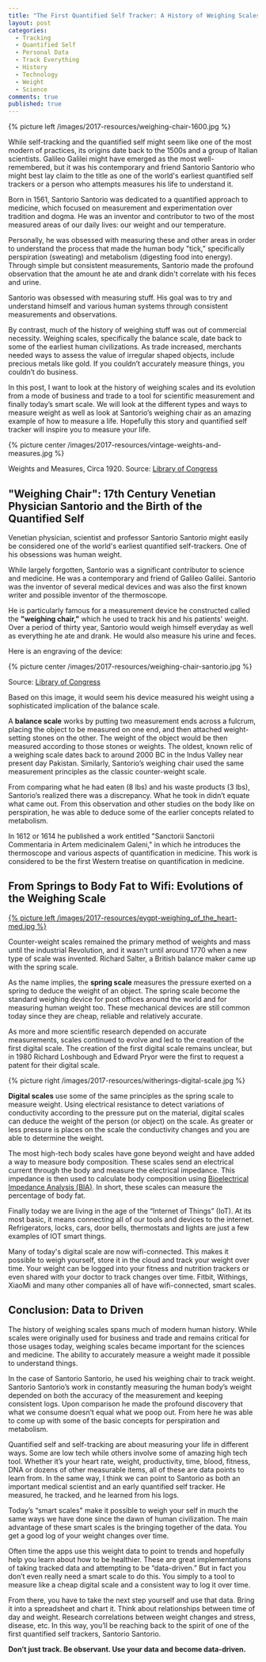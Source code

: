 ```yaml
---
title: "The First Quantified Self Tracker: A History of Weighing Scales from 17th Century Weighing Chair to Today's Smart Scales"
layout: post
categories:
  - Tracking
  - Quantified Self
  - Personal Data
  - Track Everything
  - History
  - Technology
  - Weight
  - Science
comments: true
published: true
---
```


{% picture left /images/2017-resources/weighing-chair-1600.jpg %}

While self-tracking and the quantified self might seem like one of the most modern of practices, its origins date back to the 1500s and a group of Italian scientists. Galileo Galilei might have emerged as the most well-remembered, but it was his contemporary and friend Santorio Santorio who might best lay claim to the title as one of the world's earliest quantified self trackers or a person who attempts measures his life to understand it.

Born in 1561, Santorio Santorio was dedicated to a quantified approach to medicine, which focused on measurement and experimentation over tradition and dogma. He was an inventor and contributor to two of the most measured areas of our daily lives: our weight and our temperature.

Personally, he was obsessed with measuring these and other areas in order to understand the process that made the human body "tick,” specifically perspiration (sweating) and metabolism (digesting food into energy). Through simple but consistent measurements, Santorio made the profound observation that the amount he ate and drank didn't correlate with his feces and urine.

Santorio was obsessed with measuring stuff. His goal was to try and understand himself and various human systems through consistent measurements and observations.

By contrast, much of the history of weighing stuff was out of commercial necessity. Weighing scales, specifically the balance scale, date back to some of the earliest human civilizations. As trade increased, merchants needed ways to assess the value of irregular shaped objects, include precious metals like gold. If you couldn’t accurately measure things, you couldn’t do business.

In this post, I want to look at the history of weighing scales and its evolution from a mode of business and trade to a tool for scientific measurement and finally today’s smart scale. We will look at the different types and ways to measure weight as well as look at Santorio’s weighing chair as an amazing example of how to measure a life. Hopefully this story and quantified self tracker will inspire you to measure your life.

<!--more-->

{% picture center /images/2017-resources/vintage-weights-and-measures.jpg %}

Weights and Measures, Circa 1920. Source: [Library of Congress](https://www.loc.gov/resource/npcc.30002/)

## "Weighing Chair": 17th Century Venetian Physician Santorio and the Birth of the Quantified Self

Venetian physician, scientist and professor Santorio Santorio might easily be considered one of the world's earliest quantified self-trackers. One of his obsessions was human weight.

While largely forgotten, Santorio was a significant contributor to science and medicine. He was a contemporary and friend of Galileo Galilei. Santorio was the inventor of several medical devices and was also the first known writer and possible inventor of the thermoscope.

He is particularly famous for a measurement device he constructed called the **"weighing chair,”** which he used to track his and his patients' weight. Over a period of thirty year, Santorio would weigh himself everyday as well as everything he ate and drank. He would also measure his urine and feces.

Here is an engraving of the device:

{% picture center /images/2017-resources/weighing-chair-santorio.jpg %}

Source: [Library of Congress](https://www.loc.gov/resource/cph.3b41416/)

Based on this image, it would seem his device measured his weight using a sophisticated implication of the balance scale.

A **balance scale** works by putting two measurement ends across a fulcrum, placing the object to be measured on one end, and then attached weight-setting stones on the other. The weight of the object would be then measured according to those stones or weights. The oldest, known relic of a weighing scale dates back to around 2000 BC in the Indus Valley near present day Pakistan. Similarly, Santorio’s weighing chair used the same measurement principles as the classic counter-weight scale.

From comparing what he had eaten (8 lbs) and his waste products (3 lbs), Santorio’s realized there was a discrepancy. What he took in didn’t equate what came out. From this observation and other studies on the body like on perspiration, he was able to deduce some of the earlier concepts related to metabolism.

In 1612 or 1614 he published a work entitled "Sanctorii Sanctorii Commentaria in Artem medicinalem Galeni," in which he introduces the thermoscope and various aspects of quantification in medicine. This work is considered to be the first Western treatise on quantification in medicine.

## From Springs to Body Fat to Wifi: Evolutions of the Weighing Scale

[{% picture left /images/2017-resources/eygpt-weighing_of_the_heart-med.jpg %}](https://en.wikipedia.org/wiki/File:Weighing_of_the_heart3.jpg)

Counter-weight scales remained the primary method of weights and mass until the industrial Revolution, and it wasn’t until around 1770 when a new type of scale was invented. Richard Salter, a British balance maker came up with the spring scale.

As the name implies, the **spring scale** measures the pressure exerted on a spring to deduce the weight of an object. The spring scale become the standard weighing device for post offices around the world and for measuring human weight too. These mechanical devices are still common today since they are cheap, reliable and relatively accurate.

As more and more scientific research depended on accurate measurements, scales continued to evolve and led to the creation of the first digital scale. The creation of the first digital scale remains unclear, but in 1980 Richard Loshbough and Edward Pryor were the first to request a patent for their digital scale.

{% picture right /images/2017-resources/witherings-digital-scale.jpg %}

**Digital scales** use some of the same principles as the spring scale to measure weight. Using electrical resistance to detect variations of conductivity according to the pressure put on the material, digital scales can deduce the weight of the person (or object) on the scale. As greater or less pressure is places on the scale the conductivity changes and you are able to determine the weight.

The most high-tech body scales have gone beyond weight and have added a way to measure body composition. These scales send an electrical current through the body and measure the electrical impedance. This impedance is then used to calculate body composition using [Bioelectrical Impedance Analysis (BIA)](https://en.wikipedia.org/wiki/Bioelectrical_impedance_analysis). In short, these scales can measure the percentage of body fat.

Finally today we are living in the age of the “Internet of Things” (IoT). At its most basic, it means connecting all of our tools and devices to the internet. Refrigerators, locks, cars, door bells, thermostats and lights are just a few examples of IOT smart things.

Many of today's digital scale are now wifi-connected. This makes it possible to weigh yourself, store it in the cloud and track your weight over time. Your weight can be logged into your fitness and nutrition trackers or even shared with your doctor to track changes over time. Fitbit, Withings, XiaoMi and many other companies all of have wifi-connected, smart scales.

## Conclusion: Data to Driven

The history of weighing scales spans much of modern human history. While scales were originally used for business and trade and remains critical for those usages today, weighing scales became important for the sciences and medicine. The ability to accurately measure a weight made it possible to understand things.

In the case of Santorio Santorio, he used his weighing chair to track weight. Santorio Santorio’s work in constantly measuring the human body’s weight depended on both the accuracy of the measurement and keeping consistent logs. Upon comparison he made the profound discovery that what we consume doesn’t equal what we poop out. From here he was able to come up with some of the basic concepts for perspiration and metabolism.

Quantified self and self-tracking are about measuring your life in different ways. Some are low tech while others involve some of amazing high tech tool. Whether it’s your heart rate, weight, productivity, time, blood, fitness, DNA or dozens of other measurable items, all of these are data points to learn from. In the same way, I think we can point to Santorio as both an important medical scientist and an early quantified self tracker. He measured, he tracked, and he learned from his logs.

Today’s “smart scales" make it possible to weigh your self in much the same ways we have done since the dawn of human civilization. The main advantage of these smart scales is the bringing together of the data. You get a good log of your weight changes over time.

Often time the apps use this weight data to point to trends and hopefully help you learn about how to be healthier. These are great implementations of taking tracked data and attempting to be “data-driven.” But in fact you don’t even really need a smart scale to do this. You simply to a tool to measure like a cheap digital scale and a consistent way to log it over time.

From there, you have to take the next step yourself and use that data. Bring it into a spreadsheet and chart it. Think about relationships between time of day and weight. Research correlations between weight changes and stress, disease, etc. In this way, you’ll be reaching back to the spirit of one of the first quantified self trackers, Santorio Santorio.

**Don’t just track. Be observant. Use your data and become data-driven.**
